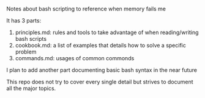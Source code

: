 Notes about bash scripting to reference when memory fails me

It has 3 parts:

1. principles.md: rules and tools to take advantage of when reading/writing bash scripts
2. cookbook.md: a list of examples that details how to solve a specific problem
3. commands.md: usages of common commonds

I plan to add another part documenting basic bash syntax in the near future

This repo does not try to cover every single detail but strives to document all the major topics.
